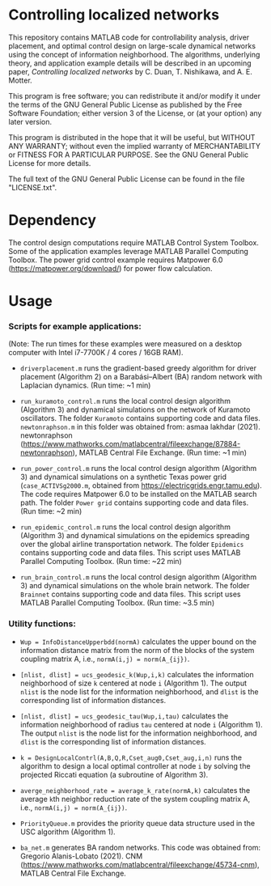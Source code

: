 # Controlling localized networks
This repository contains MATLAB code for controllability analysis, driver placement, and optimal control design on large-scale dynamical networks using the concept of information neighborhood. The algorithms, underlying theory, and application example details will be described in an upcoming paper, <i>Controlling localized networks</i> by C. Duan, T. Nishikawa, and A. E. Motter.

This program is free software; you can redistribute it and/or modify it under the terms of the GNU General Public License as published by the Free Software Foundation; either version 3 of the License, or (at your option) any later version.

This program is distributed in the hope that it will be useful, but WITHOUT ANY WARRANTY; without even the implied warranty of MERCHANTABILITY or FITNESS FOR A PARTICULAR PURPOSE. See the GNU General Public License for more details.


The full text of the GNU General Public License can be found in the file "LICENSE.txt".


# Dependency

The control design computations require MATLAB Control System Toolbox. Some of the application examples leverage MATLAB Parallel Computing Toolbox. 
The power grid control example requires Matpower 6.0 (https://matpower.org/download/) for power flow calculation. 


# Usage

### Scripts for example applications:
(Note: The run times for these examples were measured on a desktop computer with Intel i7-7700K / 4 cores / 16GB RAM).

* `driverplacement.m` runs the gradient-based greedy algorithm for driver placement (Algorithm 2) on a Barabási–Albert (BA) random network with Laplacian dynamics. (Run time: ~1 min)

* `run_kuramoto_control.m` runs the local control design algorithm (Algorithm 3) and dynamical simulations on the network of Kuramoto oscillators. The folder `Kuramoto` contains supporting code and data files. `newtonraphson.m` in this folder was obtained from: asmaa lakhdar (2021). newtonraphson (https://www.mathworks.com/matlabcentral/fileexchange/87884-newtonraphson), MATLAB Central File Exchange. (Run time: ~1 min)

* `run_power_control.m` runs the local control design algorithm (Algorithm 3) and dynamical simulations on a synthetic Texas power grid (`case_ACTIVSg2000.m`, obtained from https://electricgrids.engr.tamu.edu). The code requires Matpower 6.0 to be installed on the MATLAB search path. The folder `Power grid` contains supporting code and data files. (Run time: ~2 min)

* `run_epidemic_control.m` runs the local control design algorithm (Algorithm 3) and dynamical simulations on the epidemics spreading over the global airline transportation network. The folder `Epidemics` contains supporting code and data files. This script uses MATLAB Parallel Computing Toolbox. (Run time: ~22 min)

* `run_brain_control.m` runs the local control design algorithm (Algorithm 3) and dynamical simulations on the whole brain network. The folder `Brainnet` contains supporting code and data files. This script uses MATLAB Parallel Computing Toolbox. (Run time: ~3.5 min)

### Utility functions:

* `Wup = InfoDistanceUpperbdd(normA)` calculates the upper bound on the information distance matrix from the norm of the blocks of the system coupling matrix A, i.e., `normA(i,j) = norm(A_{ij})`.

* `[nlist, dlist] = ucs_geodesic_k(Wup,i,k)` calculates the information neighborhood of size `k` centered at node `i` (Algorithm 1). The output `nlist` is the node list for the information neighborhood, and `dlist` is the corresponding list of information distances.

* `[nlist, dlist] = ucs_geodesic_tau(Wup,i,tau)` calculates the information neighborhood of radius `tau` centered at node `i` (Algorithm 1). The output `nlist` is the node list for the information neighborhood, and `dlist` is the corresponding list of information distances.

* `k = DesignLocalContrl(A,B,Q,R,Cset_aug0,Cset_aug,i,n)` runs the algorithm to design a local optimal controller at node `i` by solving the projected Riccati equation (a subroutine of Algorithm 3).

* `averge_neighborhood_rate = average_k_rate(normA,k)` calculates the average `k`th neighbor reduction rate of the system coupling matrix A, i.e., `normA(i,j) = norm(A_{ij})`.

* `PriorityQueue.m` provides the priority queue data structure used in the USC algorithm (Algorithm 1).

* `ba_net.m` generates BA random networks. This code was obtained from: Gregorio Alanis-Lobato (2021). CNM (https://www.mathworks.com/matlabcentral/fileexchange/45734-cnm), MATLAB Central File Exchange.


